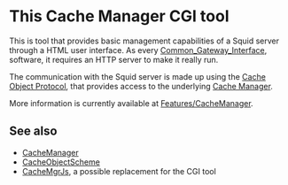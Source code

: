 # This Cache Manager CGI tool

This is tool that provides basic management capabilities of a Squid
server through a HTML user interface.
As every
[Common_Gateway_Interface](http://en.wikipedia.org/wiki/Common_Gateway_Interface),
software, it requires an HTTP server to make it really run.

The communication with the Squid server is made up using the
[Cache Object Protocol](/Features/CacheManager/CacheObjectScheme), that provides access to the underlying
[Cache Manager](/Features/CacheManager).

More information is currently available at
[Features/CacheManager](/Features/CacheManager).

## See also

- [CacheManager](/Features/CacheManager)
- [CacheObjectScheme](/Features/CacheManager/CacheObjectScheme)
- [CacheMgrJs](/Features/CacheManagerCacheMgrJs), a possible replacement for the CGI tool

